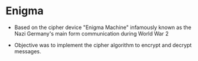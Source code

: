 # Enigma

- Based on the cipher device "Enigma Machine" infamously known as the Nazi Germany's main form communication during World War 2

- Objective was to implement the cipher algorithm to encrypt and decrypt messages.

